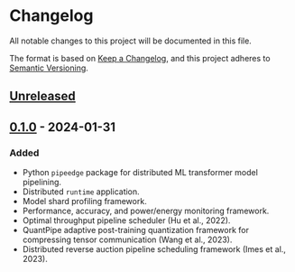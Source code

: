 # Changelog

All notable changes to this project will be documented in this file.

The format is based on [Keep a Changelog](https://keepachangelog.com/en/1.0.0/),
and this project adheres to [Semantic Versioning](https://semver.org/spec/v2.0.0.html).


## [Unreleased]


## [0.1.0] - 2024-01-31

### Added
- Python `pipeedge` package for distributed ML transformer model pipelining.
- Distributed `runtime` application.
- Model shard profiling framework.
- Performance, accuracy, and power/energy monitoring framework.
- Optimal throughput pipeline scheduler (Hu et al., 2022).
- QuantPipe adaptive post-training quantization framework for compressing tensor communication (Wang et al., 2023).
- Distributed reverse auction pipeline scheduling framework (Imes et al., 2023).


[Unreleased]: https://github.com/usc-isi/PipeEdge/compare/v0.1.0...HEAD
[0.1.0]: https://github.com/usc-isi/PipeEdge/releases/tag/v0.1.0
